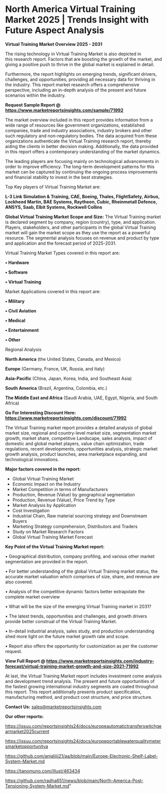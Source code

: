 # North America Virtual Training Market 2025 | Trends Insight with Future Aspect Analysis

<Strong> Virtual Training Market Overview 2025 - 2031</strong>

The rising technology in Virtual Training Market is also depicted in this research report. Factors that are boosting the growth of the market, and giving a positive push to thrive in the global market is explained in detail.

Furthermore, the report highlights on emerging trends, significant drivers, challenges, and opportunities, providing all necessary data for thriving in the industry. This report market research offers a comprehensive perspective, including an in-depth analysis of the present and future scenarios within the industry.

<strong>Request Sample Report @ <a href=https://www.marketreportsinsights.com/sample/71992>https://www.marketreportsinsights.com/sample/71992</a></strong>

The market overview included in this report provides information from a wide range of resources like government organizations, established companies, trade and industry associations, industry brokers and other such regulatory and non-regulatory bodies. The data acquired from these organizations authenticate the Virtual Training research report, thereby aiding the clients in better decision making. Additionally, the data provided in this report offers a contemporary understanding of the market dynamics.

The leading players are focusing mainly on technological advancements in order to improve efficiency. The long-term development patterns for this market can be captured by continuing the ongoing process improvements and financial stability to invest in the best strategies.

Top Key players of Virtual Training Market are:

<strong>L-3 Link Simulation & Training, CAE, Boeing, Thales, FlightSafety, Airbus, Lockheed Martin, BAE Systems, Raytheon, Cubic, Rheinmetall Defence, ANSYS, Saab, Elbit Systems, Rockwell Collins</strong>

<strong><b>Global Virtual Training Market Scope and Size:</b></strong>
The Virtual Training market is declared segment by company, region (country), type, and application. Players, stakeholders, and other participants in the global Virtual Training market will gain the market scope as they use the report as a powerful resource. The segmental analysis focuses on revenue and product by type and application and the forecast period of 2025-2031.

Virtual Training Market Types covered in this report are:

<strong>• Hardware

• Software

• Virtual Training</strong>

Market Applications covered in this report are:

<strong>• Military

• Civil Aviation

• Medical

• Entertainment

• Other</strong> 

Regional Analysis

<strong>North America</strong> (the United States, Canada, and Mexico)

<strong>Europe</strong> (Germany, France, UK, Russia, and Italy)

<strong>Asia-Pacific</strong> (China, Japan, Korea, India, and Southeast Asia)

<strong>South America</strong> (Brazil, Argentina, Colombia, etc.)

<strong>The Middle East and Africa</strong> (Saudi Arabia, UAE, Egypt, Nigeria, and South Africa)

<strong>Go For Interesting Discount Here: <a href=https://www.marketreportsinsights.com/discount/71992>https://www.marketreportsinsights.com/discount/71992</a></strong>

The Virtual Training market report provides a detailed analysis of global market size, regional and country-level market size, segmentation market growth, market share, competitive Landscape, sales analysis, impact of domestic and global market players, value chain optimization, trade regulations, recent developments, opportunities analysis, strategic market growth analysis, product launches, area marketplace expanding, and technological innovations.

<strong><b>Major factors covered in the report:</b></strong>
<ul>
  <li>Global Virtual Training Market </li>
  <li>Economic Impact on the Industry</li>
  <li>Market Competition in terms of Manufacturers</li>
  <li>Production, Revenue (Value) by geographical segmentation</li>
  <li>Production, Revenue (Value), Price Trend by Type</li>
  <li>Market Analysis by Application</li>
  <li>Cost Investigation</li>
  <li>Industrial Chain, Raw material sourcing strategy and Downstream Buyers</li>
  <li>Marketing Strategy comprehension, Distributors and Traders</li>
  <li>Study on Market Research Factors</li>
  <li>Global Virtual Training Market Forecast</li>
</ul>

<strong><b>Key Point of the Virtual Training Market report:</b></strong>

• Geographical distribution, company profiling, and various other market segmentation are provided in the report.

• For better understanding of the global Virtual Training market status, the accurate market valuation which comprises of size, share, and revenue are also covered.

• Analysis of the competitive dynamic factors better extrapolate the complete market overview

• What will be the size of the emerging Virtual Training market in 2031?

• The latest trends, opportunities and challenges, and growth drivers provide better construal of the Virtual Training Market.

• In-detail industrial analysis, sales study, and production understanding shed more light on the future market growth rate and scope.

• Report also offers the opportunity for customization as per the customer request.

<strong><b>View Full Report @ <a href=https://www.marketreportsinsights.com/industry-forecast/virtual-training-market-growth-and-size-2021-71992>https://www.marketreportsinsights.com/industry-forecast/virtual-training-market-growth-and-size-2021-71992</a></b></strong>


At last, the Virtual Training Market report includes investment come analysis and development trend analysis. The present and future opportunities of the fastest growing international industry segments are coated throughout this report. This report additionally presents product specification, manufacturing method, and product cost structure, and price structure.

<strong>Contact Us:</strong>
sales@marketreportsinsights.com

<strong>Our other reports:</strong>

<a href=https://issuu.com/reportsinsights24/docs/europeautomatictransferswitchgearmarket2025current>https://issuu.com/reportsinsights24/docs/europeautomatictransferswitchgearmarket2025current</a>

<a href=https://issuu.com/reportsinsights24/docs/europeportablewaterqualitymetersmarketopportunitya>https://issuu.com/reportsinsights24/docs/europeportablewaterqualitymetersmarketopportunitya</a>

<a href=https://github.com/anjaliiii21/aa/blob/main/Europe-Electronic-Shelf-Label-System-Market.md>https://github.com/anjaliiii21/aa/blob/main/Europe-Electronic-Shelf-Label-System-Market.md</a>

<a href=https://tanomuno.com/illust/463434>https://tanomuno.com/illust/463434</a>

<a href=https://github.com/radha651/news/blob/main/North-America-Post-Tensioning-System-Market.md>https://github.com/radha651/news/blob/main/North-America-Post-Tensioning-System-Market.md</a>"
